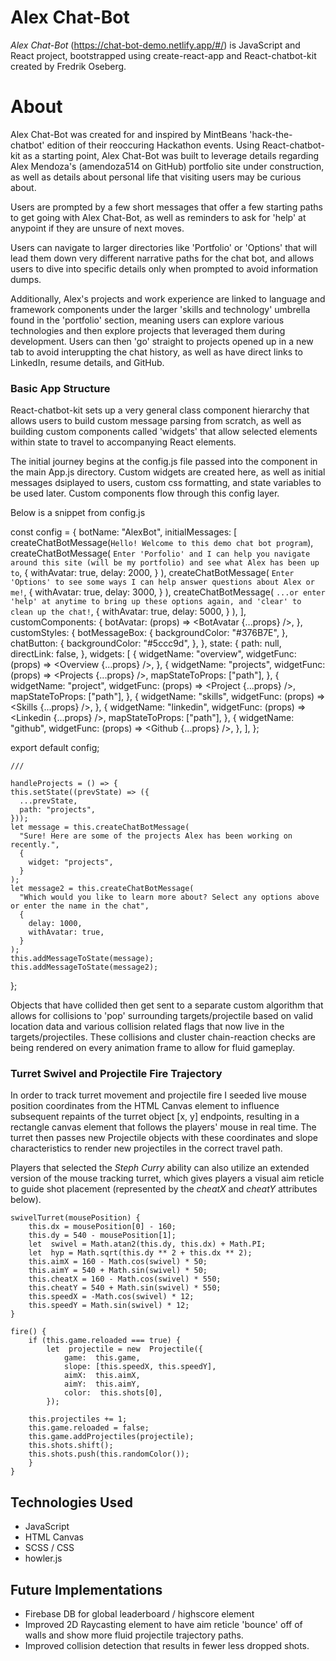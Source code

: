 # Alex Chat-Bot

*Alex Chat-Bot* (https://chat-bot-demo.netlify.app/#/) is JavaScript and React project, bootstrapped using create-react-app and React-chatbot-kit created by Fredrik Oseberg.

# About

Alex Chat-Bot was created for and inspired by MintBeans 'hack-the-chatbot' edition of their reoccuring Hackathon events. Using React-chatbot-kit as a starting point, Alex Chat-Bot was built to leverage details regarding Alex Mendoza's (amendoza514 on GitHub) portfolio site under construction, as well as details about personal life that visiting users may be curious about.

Users are prompted by a few short messages that offer a few starting paths to get going with Alex Chat-Bot, as well as reminders to ask for 'help' at anypoint if they are unsure of next moves.

Users can navigate to larger directories like 'Portfolio' or 'Options' that will lead them down very different narrative paths for the chat bot, and allows users to dive into specific details only when prompted to avoid information dumps.

Additionally, Alex's projects and work experience are linked to language and framework components under the larger 'skills and technology' umbrella found in the 'portfolio' section, meaning users can explore various technologies and then explore projects that leveraged them during development. Users can then 'go' straight to projects opened up in a new tab to avoid interuppting the chat history, as well as have direct links to LinkedIn, resume details, and GitHub.


### Basic App Structure 
React-chatbot-kit sets up a very general class component hierarchy that allows users to build custom message parsing from scratch, as well as building custom components called 'widgets' that allow selected elements within state to travel to accompanying React elements. 

The initial journey begins at the config.js file passed into the <Chabot /> component in the main App.js directory. Custom widgets are created here, as well as initial messages dsiplayed to users, custom css formatting, and state variables to be used later. Custom components flow through this config layer.

Below is a snippet from config.js 

const config = {
  botName: "AlexBot",
  initialMessages: [
    createChatBotMessage(`Hello! Welcome to this demo chat bot program`),
    createChatBotMessage(
      `Enter 'Porfolio' and I can help you navigate around this site (will be my portfolio) and see what Alex has been up to`,
      {
        withAvatar: true,
        delay: 2000,
      }
    ),
    createChatBotMessage(
      `Enter 'Options' to see some ways I can help answer questions about Alex or me!`,
      {
        withAvatar: true,
        delay: 3000,
      }
    ),
    createChatBotMessage(
      `...or enter 'help' at anytime to bring up these options again, and 'clear' to clean up the chat!`,
      {
        withAvatar: true,
        delay: 5000,
      }
    ),
  ],
  customComponents: {
    botAvatar: (props) => <BotAvatar {...props} />,
  },
  customStyles: {
    botMessageBox: {
      backgroundColor: "#376B7E",
    },
    chatButton: {
      backgroundColor: "#5ccc9d",
    },
  },
  state: {
    path: null,
    directLink: false,
  },
  widgets: [
    {
      widgetName: "overview",
      widgetFunc: (props) => <Overview {...props} />,
    },
    {
      widgetName: "projects",
      widgetFunc: (props) => <Projects {...props} />,
      mapStateToProps: ["path"],
    },
    {
      widgetName: "project",
      widgetFunc: (props) => <Project {...props} />,
      mapStateToProps: ["path"],
    },
    {
      widgetName: "skills",
      widgetFunc: (props) => <Skills {...props} />,
    },
    {
      widgetName: "linkedin",
      widgetFunc: (props) => <Linkedin {...props} />,
      mapStateToProps: ["path"],
    },
    {
      widgetName: "github",
      widgetFunc: (props) => <Github {...props} />,
    },
  ],
};

export default config;

 
    
    ///
    
    handleProjects = () => {
    this.setState((prevState) => ({
      ...prevState,
      path: "projects",
    }));
    let message = this.createChatBotMessage(
      "Sure! Here are some of the projects Alex has been working on recently.",
      {
        widget: "projects",
      }
    );
    let message2 = this.createChatBotMessage(
      "Which would you like to learn more about? Select any options above or enter the name in the chat",
      {
        delay: 1000,
        withAvatar: true,
      }
    );
    this.addMessageToState(message);
    this.addMessageToState(message2);
  };

Objects that have collided then get sent to a separate custom algorithm that allows for collisions to 'pop' surrounding targets/projectile based on valid location data and various collision related flags that now live in the targets/projectiles. These collisions and cluster chain-reaction checks are being rendered on every animation frame to allow for fluid gameplay.

### Turret Swivel and Projectile Fire Trajectory 
In order to track turret movement and projectile fire I seeded live mouse position coordinates from the HTML Canvas element to influence subsequent repaints of the turret object [x, y]  endpoints, resulting in a rectangle canvas element that follows the players' mouse in real time. The turret then passes new Projectile objects with these coordinates and slope characteristics to render new projectiles in the correct travel path.

Players that selected the *Steph Curry* ability can also utilize an extended version of the mouse tracking turret, which gives players a visual aim reticle to guide shot placement (represented by the *cheatX* and *cheatY* attributes below).

    
    swivelTurret(mousePosition) {
	    this.dx = mousePosition[0] - 160;
	    this.dy = 540 - mousePosition[1];
	    let  swivel = Math.atan2(this.dy, this.dx) + Math.PI;
	    let  hyp = Math.sqrt(this.dy ** 2 + this.dx ** 2);
	    this.aimX = 160 - Math.cos(swivel) * 50;
	    this.aimY = 540 + Math.sin(swivel) * 50;
	    this.cheatX = 160 - Math.cos(swivel) * 550;
	    this.cheatY = 540 + Math.sin(swivel) * 550;
	    this.speedX = -Math.cos(swivel) * 12;
	    this.speedY = Math.sin(swivel) * 12;
    }
    
    fire() {
        if (this.game.reloaded === true) {
		    let  projectile = new  Projectile({
			    game:  this.game,
			    slope: [this.speedX, this.speedY],
			    aimX:  this.aimX,
			    aimY:  this.aimY,
			    color:  this.shots[0],
		    });
    
	    this.projectiles += 1;
	    this.game.reloaded = false;
	    this.game.addProjectiles(projectile);
	    this.shots.shift();
	    this.shots.push(this.randomColor());
	    }
    }
    

## Technologies Used

 - JavaScript
 - HTML Canvas
 - SCSS / CSS
 - howler.js

## Future Implementations

 - Firebase DB for global leaderboard / highscore element
 - Improved 2D Raycasting element to have aim reticle 'bounce' off of walls and show more fluid projectile trajectory paths.
 - Improved collision detection that results in fewer less dropped shots.

